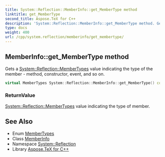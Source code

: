 ```yaml
---
title: System::Reflection::MemberInfo::get_MemberType method
linktitle: get_MemberType
second_title: Aspose.TeX for C++
description: 'System::Reflection::MemberInfo::get_MemberType method. Gets a System::Reflection::MemberTypes value indicating the type of the member - method, constructor, event, and so on in C++.'
type: docs
weight: 400
url: /cpp/system.reflection/memberinfo/get_membertype/
---
```

## MemberInfo::get_MemberType method


Gets a [System::Reflection::MemberTypes](../../membertypes/) value indicating the type of the member - method, constructor, event, and so on.

```cpp
virtual MemberTypes System::Reflection::MemberInfo::get_MemberType() const =0
```


### ReturnValue

[System::Reflection::MemberTypes](../../membertypes/) value indicating the type of member.

## See Also

* Enum [MemberTypes](../../membertypes/)
* Class [MemberInfo](../)
* Namespace [System::Reflection](../../)
* Library [Aspose.TeX for C++](../../../)
